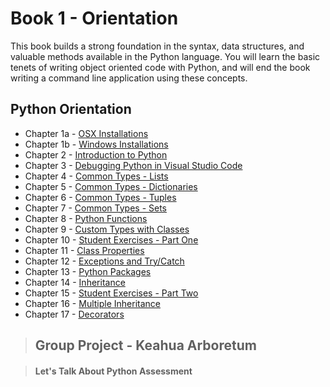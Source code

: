 # Book 1 - Orientation

This book builds a strong foundation in the syntax, data structures, and valuable methods available in the Python language. You will learn the basic tenets of writing object oriented code with Python, and will end the book writing a command line application using these concepts.

## Python Orientation

* Chapter 1a - [OSX Installations](./chapters/INSTALLATIONS_OSX.md)
* Chapter 1b - [Windows Installations](./chapters/INSTALLATIONS_WINDOWS.md)
* Chapter 2 - [Introduction to Python](./chapters/PYTHON_INTRO.md)
* Chapter 3 - [Debugging Python in Visual Studio Code](./chapters/DEBUGGING_PYTHON.md)
* Chapter 4 - [Common Types - Lists](./chapters/DATA_STRUCTURES_LIST.md)
* Chapter 5 - [Common Types - Dictionaries](./chapters/DATA_STRUCTURES_DICTIONARY.md)
* Chapter 6 - [Common Types - Tuples](./chapters/DATA_STRUCTURES_TUPLE.md)
* Chapter 7 - [Common Types - Sets](./chapters/DATA_STRUCTURES_SET.md)
* Chapter 8 - [Python Functions](./chapters/FUNCTIONS_INTRO.md)
* Chapter 9 - [Custom Types with Classes](./chapters/CLASSES_INTRO.md)
* Chapter 10 - [Student Exercises - Part One](./chapters/STUDENT_EXERCISES_TYPES.md)
* Chapter 11 - [Class Properties](./chapters/CLASS_PROPERTIES.md)
* Chapter 12 - [Exceptions and Try/Catch](./chapters/TRY_CATCH_INTRO.md)
* Chapter 13 - [Python Packages](./chapters/PYTHON_PACKAGES.md)
* Chapter 14 - [Inheritance](./chapters/INHERITANCE_INTRO.md)
* Chapter 15 - [Student Exercises - Part Two](./chapters/STUDENT_EXERCISES_INHERITANCE.md)
* Chapter 16 - [Multiple Inheritance](./chapters/MULTIPLE_INHERITANCE.md)
* Chapter 17 - [Decorators](./chapters/DECORATORS_INTRO.md)

> ## __Group Project__ - Keahua Arboretum

> #### Let's Talk About Python Assessment
